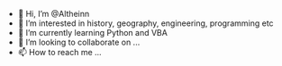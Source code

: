 - 👋 Hi, I’m @Altheinn
- 👀 I’m interested in history, geography, engineering, programming etc 
- 🌱 I’m currently learning Python and VBA
- 💞️ I’m looking to collaborate on ...
- 📫 How to reach me ...

<!---
Altheinn/Altheinn is a ✨ special ✨ repository because its `README.md` (this file) appears on your GitHub profile.
You can click the Preview link to take a look at your changes.
--->

